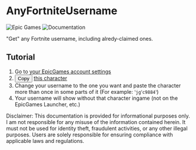 # AnyFortniteUsername
![Epic Games](https://img.shields.io/badge/epicgames-%23313131.svg?style=for-the-badge&logo=epicgames&logoColor=white)
![Documentation](https://img.shields.io/badge/Documentation-black?style=for-the-badge)

"Get" any Fortnite username, including alredy-claimed ones.

## Tutorial
1. Go to [your EpicGames account settings](https://epicgames.com/account)
2. <button onclick="const character = 'ﱞ';try {navigator.clipboard.writeText(character).then(() => alert('Copied!'));} catch (e) {alert('Clipboard API is not supported or is blocked by the browser. Make sure you are using https');}">Copy</button> [this character](./char.txt)
3. Change your username to the one you want and paste the character more than once in some parts of it (For example: `ﱞjgﱞc98ﱞ84`)
4. Your username will show without that character ingame (not on the EpicGames Launcher, etc.)

Disclaimer: This documentation is provided for informational purposes only. I am not responsible for any misuse of the information contained herein. It must not be used for identity theft, fraudulent activities, or any other illegal purposes. Users are solely responsible for ensuring compliance with applicable laws and regulations.
